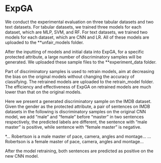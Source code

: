 # ExpGA
We conduct the experimental evaluation on three tabular datasets and two text datasets. For tabular datasets, we trained three models for each dataset, which are MLP, SVM, and RF. For text datasets, we trained two models for each dataset, which are CNN and LR. All of these models are uploaded to the **unfair_models folder.

After the inputting of models and initial data into ExpGA, for a specific protected attribute, a large number of discriminatory samples will be generated. We uploaded these sample files to the **experiment_data folder.

Part of discriminatory samples is used to retrain models, aim at decreasing the bias on the original models without changing the accuracy of classifying. The retrained models are uploaded to the retrain_model folder. The efficiency and effectiveness of ExpGA on retrained models are much lower than that on the original models. 

Here we present a generated discriminatory sample on the IMDB dataset. Given the gender as the protected attribute, a pair of sentences on IMDB datasets in the following is discriminatory samples on the original CNN model, we add “male” and “female” before “master” in two sentences respectively, the predicted labels are different, the sentence with “male master” is positive, while sentence with “female master” is negative.

*… Robertson is a male master of pace, camera, angles and montage…
… Robertson is a female master of pace, camera, angles and montage…

After the model retraining, both sentences are predicted as positive on the new CNN model.

